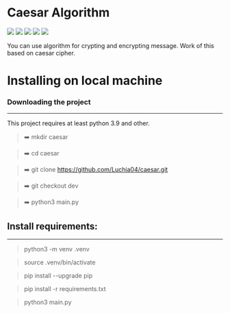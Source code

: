 # Caesar Algorithm

![](https://img.shields.io/github/issues/Luchia04/caesar)
![](https://img.shields.io/github/forks/Luchia04/caesar)
![](https://img.shields.io/github/stars/Luchia04/caesar)
![](https://img.shields.io/github/license/Luchia04/caesar)
![](https://img.shields.io/twitter/url?url=https%3A%2F%2Fgithub.com%2FLuchia04%2Fcaesar%2Ftree%2Fdev)

You can use algorithm for crypting and encrypting message. Work of this based on caesar cipher.

# Installing on local machine

### Downloading the project

------------

This project requires at least python 3.9 and other.

> :arrow_right: mkdir caesar

> :arrow_right: cd caesar

> :arrow_right: git clone https://github.com/Luchia04/caesar.git

> :arrow_right: git checkout dev

> :arrow_right: python3 main.py

## Install requirements:

------------

> python3 -m venv .venv

> source .venv/bin/activate

> pip install --upgrade pip

> pip install -r requirements.txt

> python3 main.py
